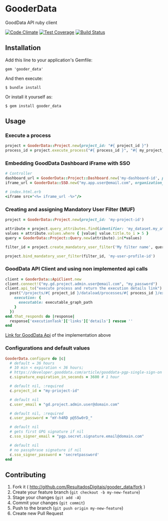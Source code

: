 # GooderData

GoodData API ruby client

[![Code Climate](https://codeclimate.com/github/ResultadosDigitais/gooder_data/badges/gpa.svg)](https://codeclimate.com/github/ResultadosDigitais/gooder_data) [![Test Coverage](https://codeclimate.com/github/ResultadosDigitais/gooder_data/badges/coverage.svg)](https://codeclimate.com/github/ResultadosDigitais/gooder_data) [![Build Status](https://secure.travis-ci.org/ResultadosDigitais/gooder_data.png)](http://travis-ci.org/ResultadosDigitais/gooder_data)


## Installation

Add this line to your application's Gemfile:

    gem 'gooder_data'

And then execute:

    $ bundle install

Or install it yourself as:

    $ gem install gooder_data

## Usage

### Execute a process
```ruby
project = GooderData::Project.new(project_id: "#{ project_id }")
process_id = project.execute_process("#{ process_id }", "#{ my_project_name/graph/graph_name.grf }")
```

### Embedding GoodData Dashboard iFrame with SSO
```ruby
# Controller
dashboard_url = GooderData::Project::Dashboard.new('my-dashboard-id', project_id: 'my-project-id').url
iframe_url = GooderData::SSO.new("my.app.user@email.com", organization_name: 'my-organization').url(dashboard_url)

# index.html.erb
<iframe src="<%= iframe_url -%>"/>
```

### Creating and assigning Mandatory User Filter (MUF)
```ruby
project = GooderData::Project.new(project_id: 'my-project-id')

attribute = project.query_attributes.find(identifier: 'my_dataset.my_attribute')
values = attribute.values.where { |value| value.title.to_i > 5 }
query = GooderData::Project::Query.new(attribute).in(*values)

filter_id = project.create_mandatory_user_filter('My filter name', query)

project.bind_mandatory_user_filter(filter_id, 'my-user-profile-id')
```

### GoodData API Client and using non implemented api calls
```ruby
client = GooderData::ApiClient.new
client.connect!("my.gd.project.admin.user@email.com", "my_password")
client.api_to("execute process and return the execution details link") do |options|
  post("/projects/#{ project_id }/dataload/processes/#{ process_id }/executions", {
    execution: {
      executable: executable_graph_path
    }
  })
end.that_responds do |response|
  response['executionTask']['links']['details'] rescue ''
end
```
[Link for GoodData Api](http://docs.gooddata.apiary.io/#get-%2Fgdc%2Fprojects%2F%7Bproject-id%7D%2Fdataload%2Fprocesses%2F%7Bprocess-id%7D%2Fexecutions%7B%3Foffset%2Climit%7D) of the implementation above

### Configurations and default values
```ruby
GooderData.configure do |c|
  # default = 36 hours
  # 10 min < expiration < 36 hours;
  # https://developer.gooddata.com/article/gooddata-pgp-single-sign-on
  c.signature_expiration_in_seconds = 3600 # 1 hour

  # default nil, :required
  c.project_id = "my-prioject-id"

  # default nil
  c.user_email = "gd.project.admin.user@domain.com"

  # default nil, :required
  c.user_password = "mY-h4RD p@55w0rD_"

  # default nil
  # gets first GPG signature if nil
  c.sso_signer_email = "pgp.secret.signature.email@domain.com"

  # default nil
  # no passphrase signature if nil
  c.sso_signer_password = 'secretpassword'
end
```

## Contributing

1. Fork it ( http://github.com/ResultadosDigitais/gooder_data/fork )
2. Create your feature branch (`git checkout -b my-new-feature`)
3. Stage your changes (`git add -A`)
3. Commit your changes (`git commit`)
4. Push to the branch (`git push origin my-new-feature`)
5. Create new Pull Request
